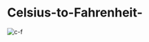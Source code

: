 # Celsius-to-Fahrenheit-
![c-f](https://user-images.githubusercontent.com/114661364/197121609-53cdb751-f68b-41f9-84f4-d69c9c21a9d2.jpg)
